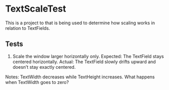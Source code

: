 TextScaleTest
=============
This is a project to that is being used to determine how scaling works in relation to TextFields.

Tests
--
1. Scale the window larger horizontally only.
    Expected: The TextField stays centered horizontally. 
    Actual: The TextField slowly drifts upward and doesn’t stay exactly centered. 

Notes: TextWidth decreases while TextHeight increases.
What happens when TextWidth goes to zero?

